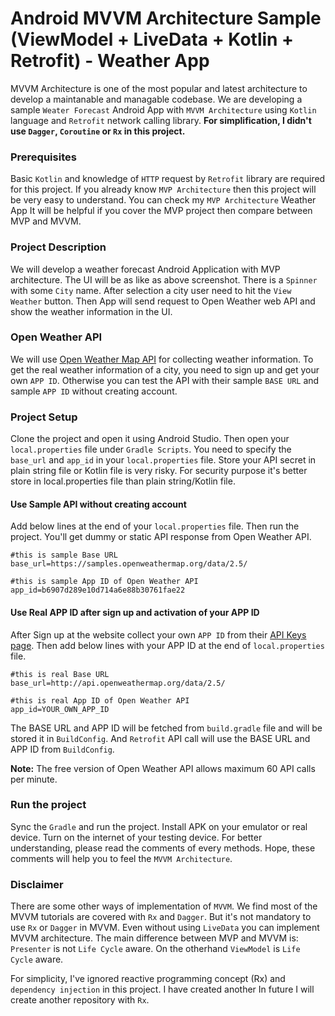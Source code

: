 # Android MVVM Architecture Sample (ViewModel + LiveData + Kotlin + Retrofit) - Weather App

MVVM Architecture is one of the most popular and latest architecture to develop a maintanable and managable codebase. We are developing a sample `Weater Forecast` Android App with `MVVM Architecture` using `Kotlin` language and `Retrofit` network calling library. **For simplification, I didn't use `Dagger`, `Coroutine` or `Rx` in this project.** 



### Prerequisites
Basic `Kotlin` and knowledge of `HTTP` request by `Retrofit` library are required for this project. If you already know `MVP Architecture` then this project will be very easy to understand. You can check my `MVP Architecture` Weather App It will be helpful if you cover the MVP project then compare between MVP and MVVM.

### Project Description
We will develop a weather forecast Android Application with MVP architecture. The UI will be as like as above screenshot. There is a `Spinner` with some `City` name. After selection a city user need to hit the `View Weather` button. Then App will send request to Open Weather web API and show the weather information in the UI.

### Open Weather API
We will use [Open Weather Map API](https://openweathermap.org/api) for collecting weather information. To get the real weather information of a city, you need to sign up and get your own `APP ID`. Otherwise you can test the API with their sample `BASE URL` and sample `APP ID` without creating account.

### Project Setup
Clone the project and open it using Android Studio. Then open your `local.properties` file under `Gradle Scripts`. You need to specify the `base_url` and `app_id` in your `local.properties` file. Store your API secret in plain string file or Kotlin file is very risky. For security purpose it's better store in local.properties file than plain string/Kotlin file.

#### Use Sample API without creating account
Add below lines at the end of your `local.properties` file. Then run the project. You'll get dummy or static API response from Open Weather API.
```properties
#this is sample Base URL
base_url=https://samples.openweathermap.org/data/2.5/

#this is sample App ID of Open Weather API
app_id=b6907d289e10d714a6e88b30761fae22
```
#### Use Real APP ID after sign up and activation of your APP ID
After Sign up at the website collect your own `APP ID` from their [API Keys page](https://home.openweathermap.org/api_keys). Then add below lines with your APP ID at the end of `local.properties` file.
```properties
#this is real Base URL
base_url=http://api.openweathermap.org/data/2.5/

#this is real App ID of Open Weather API
app_id=YOUR_OWN_APP_ID
```
The BASE URL and APP ID will be fetched from `build.gradle` file and will be stored it in `BuildConfig`. And `Retrofit` API call will use the BASE URL and APP ID from `BuildConfig`.

**Note:** The free version of Open Weather API allows maximum 60 API calls per minute.
### Run the project
Sync the `Gradle` and run the project. Install APK on your emulator or real device. Turn on the internet of your testing device. For better understanding, please read the comments of every methods. Hope, these comments will help you to feel the `MVVM Architecture`.
### Disclaimer
There are some other ways of implementation of `MVVM`. We find most of the MVVM tutorials are covered with `Rx` and `Dagger`. But it's not mandatory to use `Rx` or `Dagger` in MVVM. Even without using `LiveData` you can implement MVVM architecture. The main difference between MVP and MVVM is: `Presenter` is not `Life Cycle` aware. On the otherhand `ViewModel` is `Life Cycle` aware.

For simplicity, I've ignored reactive programming concept (Rx) and `dependency injection` in this project. I have created another In future I will create another repository with `Rx`.

